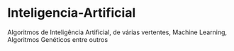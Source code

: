 # Inteligencia-Artificial
Algoritmos de Inteligência Artificial, de várias vertentes, Machine Learning, Algoritmos Genéticos entre outros
